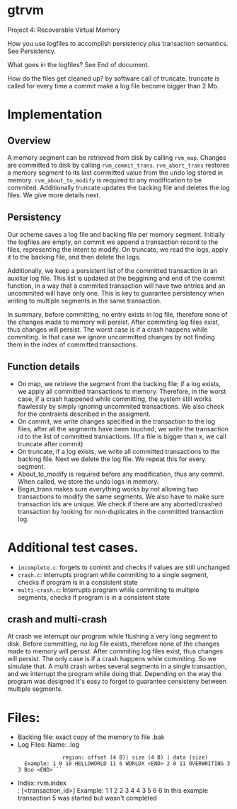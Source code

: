 # gtrvm
Project 4: Recoverable Virtual Memory

How you use logfiles to accomplish persistency plus transaction semantics. See Persistency.

What goes in the logfiles? See End of document.

How do the files get cleaned up? by software call of truncate. truncate is called for every time a commit make a log file become bigger than 2 Mb.

# Implementation
## Overview
  A memory segment can be retrieved from disk by calling `rvm_map`. Changes are committed to disk by calling `rvm_commit_trans`. `rvm_abort_trans` restores a memory segment to its last committed value from the undo log stored in memory. `rvm_about_to_modify` is required to any modification to be commited. Additionally truncate updates the backing file and deletes the log files. We give more details next.

## Persistency
Our scheme saves a log file and backing file per memory segment. Initially the logfiles are empty, on commit we append a transaction record to the files, representing the intent to modify. On truncate, we read the logs, apply it to the backing file, and then delete the logs.

Additionally, we keep a persistent list of the committed transaction in an auxiliar log file. This list is updated at the beggining and end of the commit function, in a way that a commited transaction will have two entries and an uncommited will have only one. This is key to guarantee persistency when writing to multiple segments in the same transaction.

In summary, before committing, no entry exists in log file, therefore none of the changes made to memory will persist. After commiting log files exist, thus changes will persist. The worst case is if a crash happens while commiting. In that case we ignore uncommitted changes by not finding them in the index of committed transactions.

## Function details
* On map, we retrieve the segment from the backing file; if a log exists, we apply all committed transactions to memory. Therefore, in the worst case, if a crash happened while committing, the system still works flawlessly by simply ignoring uncommited transactions. We also check for the contraints described in the assigment.
* On commit, we write changes specified in the transaction to the log files, after all the segments have been touched, we write the transaction id to the list of committed transactions. (If a file is bigger than x, we call truncate after commit)
* On truncate, if a log exists, we write all committed transactions to the backing file. Next we delete the log file. We repeat this for every segment.
* About_to_modify is required before any modification, thus any commit. When called, we store the undo logs in memory.
* Begin_trans makes sure everything works by not allowing two transactions to modify the same segments. We also have to make sure transaction ids are unique. We check if there are any aborted/crashed transaction by looking for non-duplicates in the committed transaction log.

# Additional test cases.
* `incomplete.c`: forgets to commit and checks if values are still unchanged
* `crash.c`: interrupts program while commiting to a single segment, checks if program is in a consistent state
* `multi-crash.c`: Interrupts program while commiting to multiple segments, checks if program is in a consistent state

## crash and multi-crash
At crash we interrupt our program while flushing a very long segment to disk. Before committing, no log file exists, therefore none of the changes made to memory will persist. After commiting log files exist, thus changes will persist. The only case is if a crash happens while commiting. So we simulate that. A multi crash writes several segments in a single transaction, and we interrupt the program while doing that. Depending on the way the program was designed it's easy to forget to guarantee consisteny between multiple segments.

# Files:
* Backing file: exact copy of the memory to file <segname>.bak
* Log Files: Name: <segname>.log </br>
  ```Structure: transaction_id (4 B) | region1 | region2 | ... regionN
                region: offset (4 B)| size (4 B) | data (size)
    Example: 1 0 10 HELLOWORLD 11 6 WORLDX <END> 2 0 11 OVERWRITING 3 3 Boo <END>```
* Index: rvm.index </br> : [<transaction_id>]
     Example: 1 1 2 2 3 4 4 3 5 6 6
     In this example transaction 5 was started but wasn't completed

